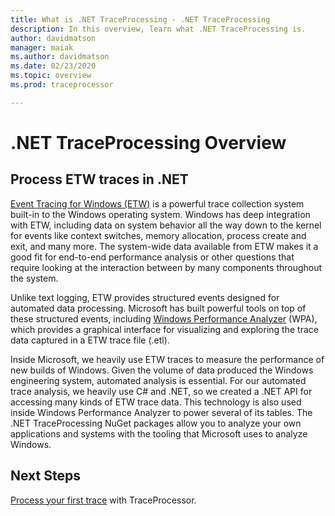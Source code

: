 ```yaml
---
title: What is .NET TraceProcessing - .NET TraceProcessing
description: In this overview, learn what .NET TraceProcessing is.
author: davidmatson
manager: maiak
ms.author: davidmatson
ms.date: 02/23/2020
ms.topic: overview
ms.prod: traceprocessor

---
```


# .NET TraceProcessing Overview

## Process ETW traces in .NET

[Event Tracing for Windows (ETW)](https://docs.microsoft.com/windows/win32/etw/event-tracing-portal) is a powerful trace collection system built-in to the Windows operating system. Windows has deep integration with ETW, including data on system behavior all the way down to the kernel for events like context switches, memory allocation, process create and exit, and many more. The system-wide data available from ETW makes it a good fit for end-to-end performance analysis or other questions that require looking at the interaction between by many components throughout the system.

Unlike text logging, ETW provides structured events designed for automated data processing. Microsoft has built powerful tools on top of these structured events, including [Windows Performance Analyzer](https://docs.microsoft.com/windows-hardware/test/wpt/windows-performance-analyzer) (WPA), which provides a graphical interface for visualizing and exploring the trace data captured in a ETW trace file (.etl).

Inside Microsoft, we heavily use ETW traces to measure the performance of new builds of Windows. Given the volume of data produced the Windows engineering system, automated analysis is essential. For our automated trace analysis, we heavily use C# and .NET, so we created a .NET API for accessing many kinds of ETW trace data. This technology is also used inside Windows Performance Analyzer to power several of its tables. The .NET TraceProcessing NuGet packages allow you to analyze your own applications and systems with the tooling that Microsoft uses to analyze Windows.

## Next Steps

[Process your first trace](quickstart.md) with TraceProcessor.
